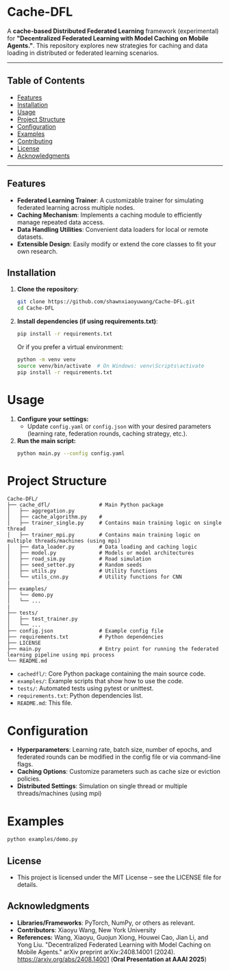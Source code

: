 # Cache-DFL

A **cache-based Distributed Federated Learning** framework (experimental) for **"Decentralized Federated Learning with Model Caching on Mobile Agents."**. This repository explores new strategies for caching and data loading in distributed or federated learning scenarios.

---

## Table of Contents

- [Features](#features)
- [Installation](#installation)
- [Usage](#usage)
- [Project Structure](#project-structure)
- [Configuration](#configuration)
- [Examples](#examples)
- [Contributing](#contributing)
- [License](#license)
- [Acknowledgments](#acknowledgments)

---

## Features

- **Federated Learning Trainer**: A customizable trainer for simulating federated learning across multiple nodes.
- **Caching Mechanism**: Implements a caching module to efficiently manage repeated data access.
- **Data Handling Utilities**: Convenient data loaders for local or remote datasets.
- **Extensible Design**: Easily modify or extend the core classes to fit your own research.

## Installation

1. **Clone the repository**:
   ```bash
   git clone https://github.com/shawnxiaoyuwang/Cache-DFL.git
   cd Cache-DFL
   
2. **Install dependencies (if using requirements.txt)**:
   ```bash
   pip install -r requirements.txt
   ```
   Or if you prefer a virtual environment:
   ```bash
   python -m venv venv
   source venv/bin/activate  # On Windows: venv\Scripts\activate
   pip install -r requirements.txt

# Usage
1. **Configure your settings:**
   * Update `config.yaml` or `config.json` with your desired parameters (learning rate, federation rounds, caching strategy, etc.).
2. **Run the main script:**
   ```bash
   python main.py --config config.yaml
   ```

# Project Structure
   ```plaintext
   Cache-DFL/
   ├── cache_dfl/                # Main Python package
   │   ├── aggregation.py
   │   ├── cache_algorithm.py    #
   │   ├── trainer_single.py     # Contains main training logic on single thread
   │   ├── trainer_mpi.py        # Contains main training logic on multiple threads/machines (using mpi)
   │   ├── data_loader.py        # Data loading and caching logic
   │   ├── model.py              # Models or model architectures
   │   ├── road_sim.py           # Road simulation
   │   ├── seed_setter.py        # Random seeds
   │   ├── utils.py              # Utility functions
   │   └── utils_cnn.py          # Utility functions for CNN
   |
   ├── examples/
   │   └── demo.py
   │   └── ...
   |
   ├── tests/
   │   ├── test_trainer.py
   │   └── ...
   ├── config.json               # Example config file
   ├── requirements.txt          # Python dependencies
   ├── LICENSE
   ├── main.py                   # Entry point for running the federated learning pipeline using mpi process
   └── README.md
```
* `cachedfl/`: Core Python package containing the main source code.
* `examples/`: Example scripts that show how to use the code.
* `tests/`: Automated tests using pytest or unittest.
* `requirements.txt`: Python dependencies list.
* `README.md`: This file.


# Configuration
* **Hyperparameters**: Learning rate, batch size, number of epochs, and federated rounds can be modified in the config file or via command-line flags.
* **Caching Options**: Customize parameters such as cache size or eviction policies.
* **Distributed Settings**: Simulation on single thread or multiple threads/machines (using mpi)
# Examples
   ``` bash
   python examples/demo.py
```
## License

* This project is licensed under the MIT License – see the LICENSE file for details.

## Acknowledgments
* **Libraries/Frameworks**: PyTorch, NumPy, or others as relevant.
* **Contributors**:  Xiaoyu Wang, New York University
* **References:**
  Wang, Xiaoyu, Guojun Xiong, Houwei Cao, Jian Li, and Yong Liu. "Decentralized Federated Learning with Model Caching on Mobile Agents." arXiv preprint arXiv:2408.14001 (2024).
  https://arxiv.org/abs/2408.14001 (**Oral Presentation at AAAI 2025**)
